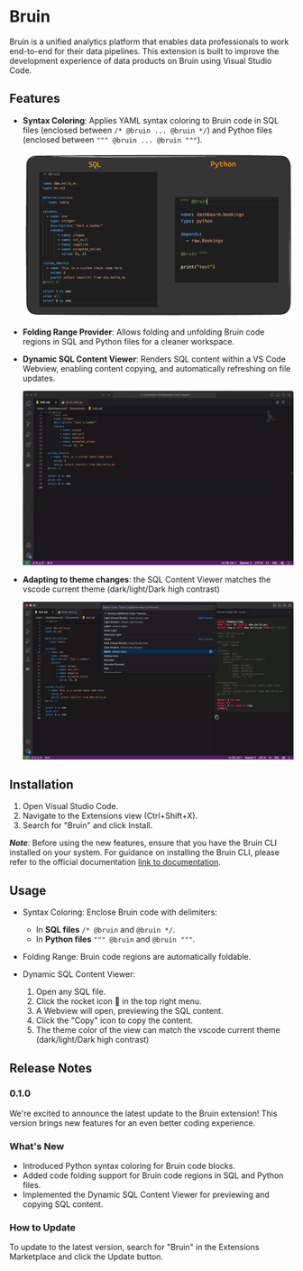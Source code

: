 # Bruin
Bruin is a unified analytics platform that enables data professionals to work end-to-end for their data pipelines. This extension is built to improve the development experience of data products on Bruin using Visual Studio Code.


## Features

- **Syntax Coloring**: Applies YAML syntax coloring to Bruin code in SQL files (enclosed between `/* @bruin ... @bruin */`) and Python files (enclosed between `""" @bruin ... @bruin """`).

    ![Screenshot of Syntaxe Coloring](./screenshots/syntaxe-coloring.png)

- **Folding Range Provider**: Allows folding and unfolding Bruin code regions in SQL and Python files for a cleaner workspace.
- **Dynamic SQL Content Viewer**: Renders SQL content within a VS Code Webview, enabling content copying, and automatically refreshing on file updates.

    ![Screenshot of Bruin Extension Features](./screenshots/bruin_extension_features.gif)

- **Adapting to theme changes**: the SQL Content Viewer matches the vscode current theme (dark/light/Dark high contrast)

    ![Screenshot of SQL viewer Theme Updates](./screenshots/theme-updates.gif)

## Installation

1. Open Visual Studio Code.
2. Navigate to the Extensions view (Ctrl+Shift+X).
3. Search for "Bruin" and click Install.

 ***Note***:  Before using the new features, ensure that you have the Bruin CLI installed on your system. 
 For guidance on installing the Bruin CLI, please refer to the official documentation [link to documentation](https://github.com/bruin-data/bruin).

## Usage

- Syntax Coloring: Enclose Bruin code with delimiters:
	- In **SQL files** `/* @bruin` and `@bruin */`.
	- In **Python files** `""" @bruin` and `@bruin """`.

- Folding Range: Bruin code regions are automatically foldable.
- Dynamic SQL Content Viewer:
	1. Open any SQL file.
	2. Click the rocket icon 🚀 in the top right menu.
	3. A Webview will open, previewing the SQL content.
	4. Click the "Copy" icon to copy the content.
	5. The theme color of the view can match the vscode current theme (dark/light/Dark high contrast)

## Release Notes

### 0.1.0
We're excited to announce the latest update to the Bruin extension! This version brings new features for an even better coding experience.

### What's New

- Introduced Python syntax coloring for Bruin code blocks.
- Added code folding support for Bruin code regions in SQL and Python files.
- Implemented the Dynamic SQL Content Viewer for previewing and copying SQL content.


### How to Update

To update to the latest version, search for "Bruin" in the Extensions Marketplace and click the Update button.